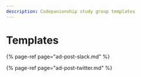 ```yaml
---
description: Codepanionship study group templates
---
```


# Templates

{% page-ref page="ad-post-slack.md" %}

{% page-ref page="ad-post-twitter.md" %}



